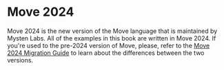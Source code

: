 # Move 2024

Move 2024 is the new version of the Move language that is maintained by Mysten Labs. All of the examples in this book are written in Move 2024. If you're used to the pre-2024 version of Move, please, refer to the [Move 2024 Migration Guide](./../guides/2024-migration-guide.md) to learn about the differences between the two versions.

<!-- Notes ? -->
